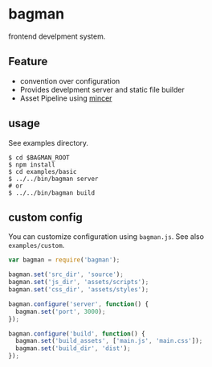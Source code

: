 # bagman

frontend develpment system.

## Feature

* convention over configuration
* Provides develpment server and static file builder
* Asset Pipeline using [mincer](https://github.com/nodeca/mincer)

## usage

See examples directory.

```
$ cd $BAGMAN_ROOT
$ npm install
$ cd examples/basic
$ ../../bin/bagman server
# or
$ ../../bin/bagman build
```

## custom config

You can customize configuration using `bagman.js`. See also `examples/custom`.

```javascript
var bagman = require('bagman');

bagman.set('src_dir', 'source');
bagman.set('js_dir', 'assets/scripts');
bagman.set('css_dir', 'assets/styles');

bagman.configure('server', function() {
  bagman.set('port', 3000);
});

bagman.configure('build', function() {
  bagman.set('build_assets', ['main.js', 'main.css']);
  bagman.set('build_dir', 'dist');
});
```
